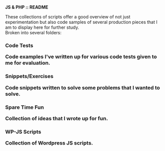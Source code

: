 <strong>JS & PHP :: README</strong>

These collections of scripts offer a good overview of not just experimentation but also code samples of several production pieces that I am to display here for further study.
<br>
Broken into several folders:
<br>
<h3>Code Tests
<p>Code examples I've written up for various code tests given to me for evaluation.</p>
<h3>Snippets/Exercises
<p>Code snippets written to solve some problems that I wanted to solve.</p>
<h3>Spare Time Fun
<p>Collection of ideas that I wrote up for fun.</p>
<h3>WP-JS Scripts
<p>Collection of Wordpress JS scripts.</p>
